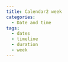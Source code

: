 ```yaml
---
title: Calendar2 week
categories:
  - Date and time
tags:
  - dates
  - timeline
  - duration
  - week
---
```

